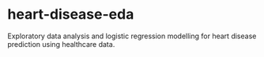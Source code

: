 # heart-disease-eda
Exploratory data analysis and logistic regression modelling for heart disease prediction using healthcare data.
